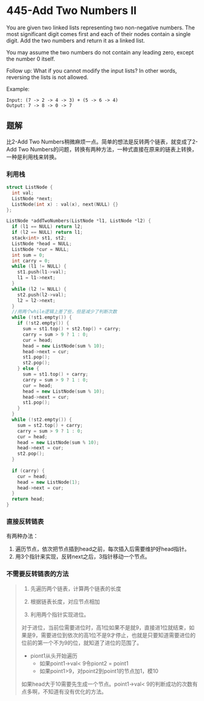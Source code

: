 # 445-Add Two Numbers II

You are given two linked lists representing two non-negative numbers. The most significant digit comes first and each of their nodes contain a single digit. Add the two numbers and return it as a linked list.

You may assume the two numbers do not contain any leading zero, except the number 0 itself.

Follow up:
What if you cannot modify the input lists? In other words, reversing the lists is not allowed.

Example:

```
Input: (7 -> 2 -> 4 -> 3) + (5 -> 6 -> 4)
Output: 7 -> 8 -> 0 -> 7
```

## 题解

比2-Add Two Numbers稍微麻烦一点。简单的想法是反转两个链表，就变成了2-Add Two Numbers的问题，转换有两种方法，一种式直接在原来的链表上转换，一种是利用栈来转换。

### 利用栈

```c++
struct ListNode {
  int val;
  ListNode *next;
  ListNode(int x) : val(x), next(NULL) {}
};

ListNode *addTwoNumbers(ListNode *l1, ListNode *l2) {
  if (l1 == NULL) return l2;
  if (l2 == NULL) return l1;
  stack<int> st1, st2;
  ListNode *head = NULL;
  ListNode *cur = NULL;
  int sum = 0;
  int carry = 0;
  while (l1 != NULL) {
    st1.push(l1->val);
    l1 = l1->next;
  }
  while (l2 != NULL) {
    st2.push(l2->val);
    l2 = l2->next;
  }
  //用两个while逻辑上差了些，但是减少了判断次数
  while (!st1.empty()) {
    if (!st2.empty()) {
      sum = st1.top() + st2.top() + carry;
      carry = sum > 9 ? 1 : 0;
      cur = head;
      head = new ListNode(sum % 10);
      head->next = cur;
      st1.pop();
      st2.pop();
    } else {
      sum = st1.top() + carry;
      carry = sum > 9 ? 1 : 0;
      cur = head;
      head = new ListNode(sum % 10);
      head->next = cur;
      st1.pop();
    }
  }
  while (!st2.empty()) {
    sum = st2.top() + carry;
    carry = sum > 9 ? 1 : 0;
    cur = head;
    head = new ListNode(sum % 10);
    head->next = cur;
    st2.pop();
  }
  
  if (carry) {
    cur = head;
    head = new ListNode(1);
    head->next = cur;
  }
  return head;
}
```

### 直接反转链表

有两种办法：

1. 遍历节点，依次把节点插到head之前，每次插入后需要维护好head指针。
2. 用3个指针来实现，反转next之后，3指针移动一个节点。

### 不需要反转链表的方法

>1. 先遍历两个链表，计算两个链表的长度
>
>2. 根据链表长度，对应节点相加
>
>3. 利用两个指针实现进位。
>
>   对于进位，当前位需要进位时，高1位如果不是就9，直接进1位就结束，如果是9，需要进位到依次的高1位不是9才停止，也就是只要知道需要进位的位前的第一个不为9的位，就知道了进位的范围了。
>
>   - piont1从头开始遍历
>     - 如果point1->val< 9令piont2 = point1
>     - 如果point1>9，对point2到point1的节点加1，模10
>
>如果head大于10需要先生成一个节点。point1->val< 9的判断成功的次数有点多啊，不知道有没有优化的方法。